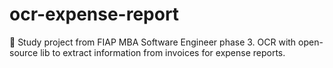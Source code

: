 # ocr-expense-report
🔬 Study project from FIAP MBA Software Engineer phase 3. OCR with open-source lib to extract information from invoices for expense reports.
